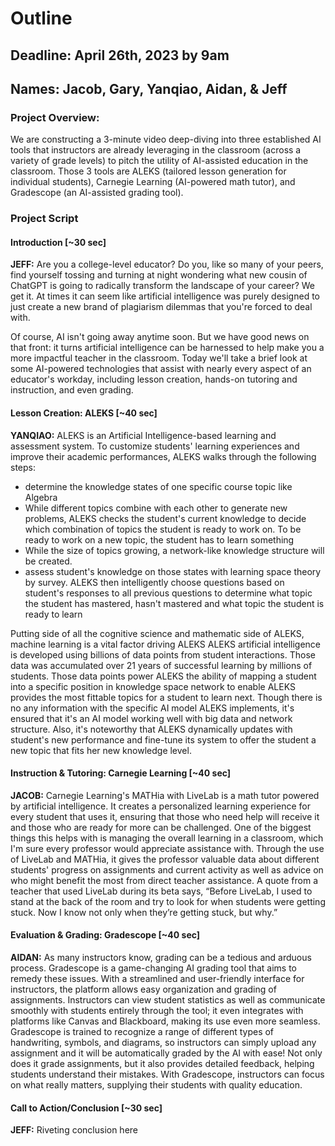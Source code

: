 # Outline

## Deadline: April 26th, 2023 by 9am

## Names: Jacob, Gary, Yanqiao, Aidan, & Jeff

### Project Overview:

We are constructing a 3-minute video deep-diving into three established AI tools that instructors are already leveraging in the classroom (across a variety of grade levels) to pitch the utility of AI-assisted education in the classroom. Those 3 tools are ALEKS (tailored lesson generation for individual students), Carnegie Learning (AI-powered math tutor), and Gradescope (an AI-assisted grading tool).


### Project Script

#### Introduction [~30 sec]

**JEFF:** Are you a college-level educator? Do you, like so many of your peers, find yourself tossing and turning at night wondering what new cousin of ChatGPT is going to radically transform the landscape of your career? We get it. At times it can seem like artificial intelligence was purely designed to just create a new brand of plagiarism dilemmas that you're forced to deal with.

Of course, AI isn't going away anytime soon. But we have good news on that front: it turns artificial intelligence can be harnessed to help make you a more impactful teacher in the classroom. Today we'll take a brief look at some AI-powered technologies that assist with nearly every aspect of an educator's workday, including lesson creation, hands-on tutoring and instruction, and even grading.

#### Lesson Creation: ALEKS [~40 sec]

**YANQIAO:** ALEKS is an Artificial Intelligence-based learning and assessment system. To customize students' learning experiences and improve their academic performances, ALEKS walks through the following steps:

- determine the knowledge states of one specific course topic like Algebra
- While different topics combine with each other to generate new problems, ALEKS checks the student's current knowledge to decide which combination of topics the student is ready to work on. To be ready to work on a new topic, the student has to learn something
- While the size of topics growing, a network-like knowledge structure will be created.
- assess student's knowledge on those states with learning space theory by survey. ALEKS then intelligently choose questions based on student's responses to all previous questions to determine what topic the student has mastered, hasn't mastered and what topic the student is ready to learn

Putting side of all the cognitive science and mathematic side of ALEKS, machine learning is a vital factor driving ALEKS
ALEKS artificial intelligence is developed using billions of data points from student interactions. Those data was accumulated over 21 years of successful learning by millions of students. Those data points power ALEKS the ability of mapping a student into a specific position in knowledge space network to enable ALEKS provides the most fittable topics for a student to learn next. Though there is no any information with the specific AI model ALEKS implements, it's ensured that it's an AI model working well with big data and network structure. Also, it's noteworthy that ALEKS dynamically updates with student's new performance and fine-tune its system to offer the student a new topic that fits her new knowledge level.  

#### Instruction & Tutoring: Carnegie Learning [~40 sec]

**JACOB:** Carnegie Learning's MATHia with LiveLab is a math tutor powered by artificial intelligence. It creates a personalized learning experience for every student that uses it, ensuring that those who need help will receive it and those who are ready for more can be challenged. One of the biggest things this helps with is managing the overall learning in a classroom, which I'm sure every professor would appreciate assistance with. Through the use of LiveLab and MATHia, it gives the professor valuable data about different students' progress on assignments and current activity as well as advice on who might benefit the most from direct teacher assistance. A quote from a teacher that used LiveLab during its beta says, “Before LiveLab, I used to stand at the back of the room and try to look for when students were getting stuck. Now I know not only when they’re getting stuck, but why.”

#### Evaluation & Grading: Gradescope [~40 sec]

**AIDAN:** As many instructors know, grading can be a tedious and arduous process. Gradescope is a game-changing AI grading tool that aims to remedy these issues. With a streamlined and user-friendly interface for instructors, the platform allows easy organization and grading of assignments. Instructors can view student statistics as well as communicate smoothly with students entirely through the tool; it even integrates with platforms like Canvas and Blackboard, making its use even more seamless. Gradescope is trained to recognize a range of different types of handwriting, symbols, and diagrams, so instructors can simply upload any assignment and it will be automatically graded by the AI with ease! Not only does it grade assignments, but it also provides detailed feedback, helping students understand their mistakes. With Gradescope, instructors can focus on what really matters, supplying their students with quality education.

#### Call to Action/Conclusion [~30 sec]

**JEFF:** Riveting conclusion here
